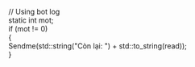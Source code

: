

// Using bot log  
static int mot;  
if (mot != 0)  
{  
Sendme(std::string("Còn lại: ") + std::to_string(read));  
}
